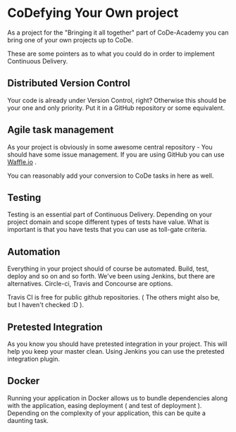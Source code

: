 # CoDefying Your Own project
As a project for the "Bringing it all together" part of CoDe-Academy you can bring
one of your own projects up to CoDe.

These are some pointers as to what you could do in order to implement Continuous Delivery.

## Distributed Version Control
Your code is already under Version Control, right?
Otherwise this should be your one and only priority.
Put it in a GitHub repository or some equivalent.

## Agile task management
As your project is obviously in some awesome central repository - You should have some issue management.
If you are using GitHub you can use [Waffle.io](http://waffle.io) .

You can reasonably add your conversion to CoDe tasks in here as well.

## Testing 
Testing is an essential part of Continuous
Delivery. Depending on your project domain and scope different types
of tests have value. What is important is that you have tests that you can use as toll-gate criteria.

## Automation
Everything in your project should of course be automated. Build, test, deploy and so on and so forth.
We've been using Jenkins, but there are alternatives. Circle-ci, Travis and Concourse are options.

Travis CI is free for public github repositories. ( The others might also be, but I haven't checked :D ).

## Pretested Integration
As you know you should have pretested integration in your project.
This will help you keep your master clean. 
Using Jenkins you can use the pretested integration plugin.



## Docker
Running your application in Docker allows us to bundle dependencies along with the application, easing deployment ( and test of deployment ).
Depending on the complexity of your application, this can be quite a daunting task.
